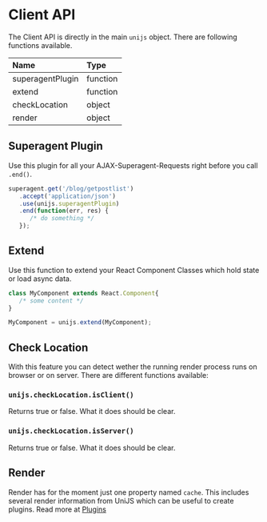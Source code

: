 # Client API
The Client API is directly in the main `unijs` object. There are following functions available.

Name             | Type
:--------------- | :-------
superagentPlugin | function
extend           | function
checkLocation    | object
render           | object

## Superagent Plugin
Use this plugin for all your AJAX-Superagent-Requests right before you call `.end()`.

```js
superagent.get('/blog/getpostlist')
   .accept('application/json')
   .use(unijs.superagentPlugin)
   .end(function(err, res) {
      /* do something */
   });
```

## Extend
Use this function to extend your React Component Classes which hold state or load async data.

```js
class MyComponent extends React.Component{
   /* some content */
}

MyComponent = unijs.extend(MyComponent);
```

## Check Location
With this feature you can detect wether the running render process runs on browser or on server. There are different functions available:

### `unijs.checkLocation.isClient()`
Returns true or false. What it does should be clear.

### `unijs.checkLocation.isServer()`
Returns true or false. What it does should be clear.

## Render
Render has for the moment just one property named `cache`. This includes several render information from UniJS which can be useful to create plugins. Read more at [Plugins](Plugins.md)
